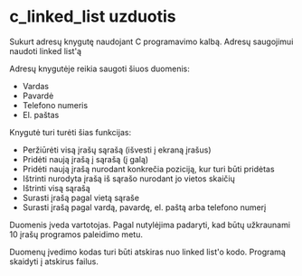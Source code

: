# c_linked_list uzduotis
Sukurt adresų knygutę naudojant C programavimo kalbą.
Adresų saugojimui naudoti linked list'ą

Adresų knygutėje reikia saugoti šiuos duomenis:
* Vardas
* Pavardė
* Telefono numeris
* El. paštas

Knygutė turi turėti šias funkcijas:
* Peržiūrėti visą įrašų sąrašą (išvesti į ekraną įrašus)
* Pridėti naują įrašą į sąrašą (į galą)
* Pridėti naują įrašą nurodant konkrečia poziciją, kur turi būti pridėtas
* Ištrinti nurodyta įrašą iš sąrašo nurodant jo vietos skaičių
* Ištrinti visą sąrašą
* Surasti įrašą pagal vietą sąraše
* Surasti įrašą pagal vardą, pavardę, el. paštą arba telefono numerį

Duomenis įveda vartotojas. 
Pagal nutylėjima padaryti, kad būtų užkraunami 10 įrašų programos paleidimo metu.

Duomenų įvedimo kodas turi būti atskiras nuo linked list'o kodo. Programą skaidyti į atskirus failus. 
